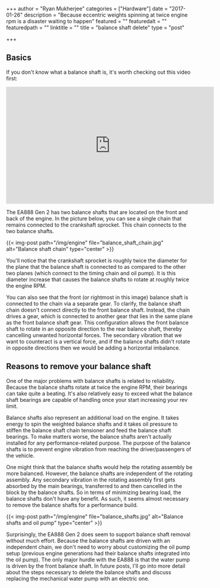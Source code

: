 +++
author = "Ryan Mukherjee"
categories = ["Hardware"]
date = "2017-01-26"
description = "Because eccentric weights spinning at twice engine rpm is a disaster waiting to happen"
featured = ""
featuredalt = ""
featuredpath = ""
linktitle = ""
title = "balance shaft delete"
type = "post"

+++

## Basics

If you don't know what a balance shaft is, it's worth checking out this video first:
<div class="aspect-ratio">
<iframe width="560" height="315" src="https://www.youtube.com/embed/hwigSbyQ7AI" frameborder="0" allowfullscreen></iframe>
</div>

The EA888 Gen 2 has two balance shafts that are located on the front and back of the engine. In the picture below, you can see a single chain that remains connected to the crankshaft sprocket. This chain connects to the two balance shafts.

{{< img-post path="/img/engine" file="balance_shaft_chain.jpg" alt="Balance shaft chain" type="center" >}}

You'll notice that the crankshaft sprocket is roughly twice the diameter for the plane that the balance shaft is connected to as compared to the other two planes (which connect to the timing chain and oil pump). It is this diameter increase that causes the balance shafts to rotate at roughly twice the engine RPM.

You can also see that the front (or rightmost in this image) balance shaft is connected to the chain via a separate gear. To clarify, the balance shaft chain doesn't connect directly to the front balance shaft. Instead, the chain drives a gear, which is connected to another gear that lies in the same plane as the front balance shaft gear. This configuration allows the front balance shaft to rotate in an opposite direction to the rear balance shaft, thereby cancelling unwanted horizontal forces. The secondary vibration that we want to counteract is a vertical force, and if the balance shafts didn't rotate in opposite directions then we would be adding a horizontal imbalance.

## Reasons to remove your balance shaft

One of the major problems with balance shafts is related to reliability. Because the balance shafts rotate at twice the engine RPM, their bearings can take quite a beating. It's also relatively easy to exceed what the balance shaft bearings are capable of handling once your start increasing your rev limit.

Balance shafts also represent an additional load on the engine. It takes energy to spin the weighted balance shafts and it takes oil pressure to stiffen the balance shaft chain tensioner and feed the balance shaft bearings. To make matters worse, the balance shafts aren't actually installed for any performance-related purpose. The purpose of the balance shafts is to prevent engine vibration from reaching the driver/passengers of the vehicle.

One might think that the balance shafts would help the rotating assembly be more balanced. However, the balance shafts are independent of the rotating assembly. Any secondary vibration in the rotating assembly first gets absorbed by the main bearings, transferred to and then cancelled in the block by the balance shafts. So in terms of minimizing bearing load, the balance shafts don't have any benefit. As such, it seems almost necessary to remove the balance shafts for a performance build.

{{< img-post path="/img/engine" file="balance_shafts.jpg" alt="Balance shafts and oil pump" type="center" >}}

Surprisingly, the EA888 Gen 2 does seem to support balance shaft removal without much effort. Because the balance shafts are driven with an independent chain, we don't need to worry about customizing the oil pump setup (previous engine generations had their balance shafts integrated into the oil pump). The only major hurdle with the EA888 is that the water pump is driven by the front balance shaft. In future posts, I'll go into more detail about the steps necessary to delete the balance shafts and discuss replacing the mechanical water pump with an electric one.
